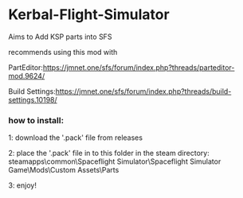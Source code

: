 # Kerbal-Flight-Simulator
Aims to Add KSP parts into SFS

recommends using this mod with

PartEditor:https://jmnet.one/sfs/forum/index.php?threads/parteditor-mod.9624/

Build Settings:https://jmnet.one/sfs/forum/index.php?threads/build-settings.10198/




### how to install:
  
1: download the '.pack' file from releases

2: place the '.pack' file in to this folder in the steam directory:
   steamapps\common\Spaceflight Simulator\Spaceflight Simulator Game\Mods\Custom Assets\Parts
   
3: enjoy!
